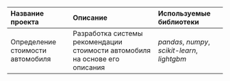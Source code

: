 | Название проекта | Описание | Используемые библиотеки | 
| :---------------------- | :---------------------- | :---------------------- |
| Определение стоимости автомобиля | Разработка системы рекомендации стоимости автомобиля на основе его описания | *pandas*, *numpy*, *scikit-learn*, *lightgbm* |
